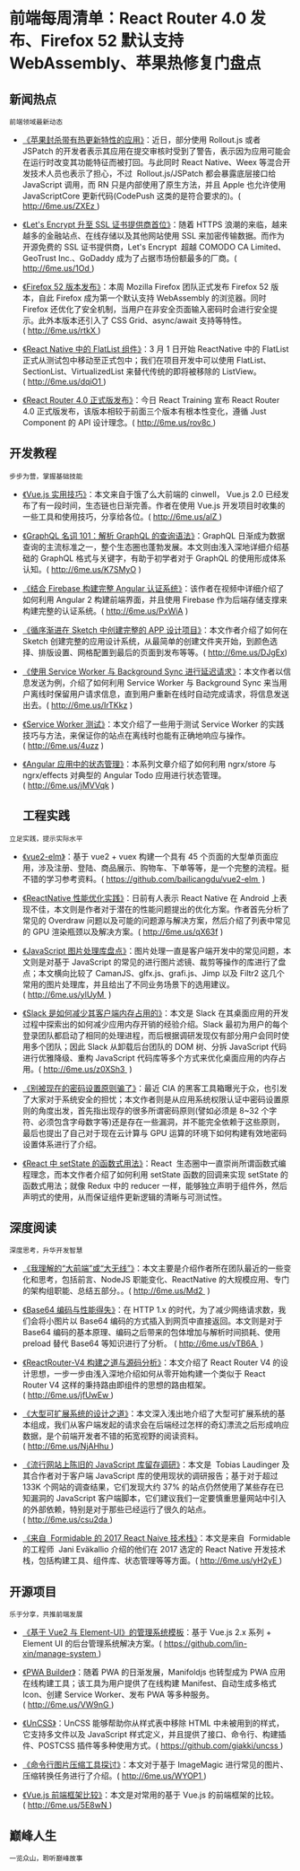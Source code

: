 ﻿# 前端每周清单：React Router 4.0 发布、Firefox 52 默认支持 WebAssembly、苹果热修复门盘点

## 新闻热点

`前端领域最新动态`

- [《苹果封杀带有热更新特性的应用》](http://6me.us/ZXEz)：近日，部分使用 Rollout.js 或者 JSPatch 的开发者表示其应用在提交审核时受到了警告，表示因为应用可能会在运行时改变其功能特征而被打回。与此同时 React Native、Weex 等混合开发技术人员也表示了担心，不过  Rollout.js/JSPatch 都会暴露底层接口给 JavaScript 调用，而 RN 只是内部使用了原生方法，并且 Apple 也允许使用 JavaScriptCore 更新代码(CodePush 这类的是符合要求的)。( http://6me.us/ZXEz )

- [《Let's Encrypt 升至 SSL 证书提供商首位》](http://6me.us/1Od)：随着 HTTPS 浪潮的来临，越来越多的金融站点、在线存储以及其他网站使用 SSL 来加密传输数据。而作为开源免费的 SSL 证书提供商，Let's Encrypt  超越 COMODO CA Limited、GeoTrust Inc.、GoDaddy 成为了占据市场份额最多的厂商。( http://6me.us/1Od )

- [《Firefox 52 版本发布》](http://6me.us/rtkX)：本周 Mozilla Firefox 团队正式发布 Firefox 52 版本，自此 Firefox 成为第一个默认支持 WebAssembly 的浏览器。同时 Firefox 还优化了安全机制，当用户在非安全页面输入密码时会进行安全提示。此外本版本还引入了 CSS Grid、async/await 支持等特性。( http://6me.us/rtkX )

- [《React Native 中的 FlatList 组件》](http://6me.us/dqiO1)：3 月 1 日开始 ReactNative 中的 FlatList 正式从测试包中移动至正式包中；我们在项目开发中可以使用 FlatList、SectionList、VirtualizedList 来替代传统的即将被移除的 ListView。( http://6me.us/dqiO1 )

- [《React Router 4.0 正式版发布》](http://6me.us/rov8c)：今日 React Training 宣布 React Router 4.0 正式版发布，该版本相较于前面三个版本有根本性变化，遵循 Just Component 的 API 设计理念。( http://6me.us/rov8c )

## 开发教程

`步步为营，掌握基础技能`

- [《Vue.js 实用技巧》](http://6me.us/alZ)：本文来自于饿了么大前端的 cinwell， Vue.js 2.0 已经发布了有一段时间，生态链也日渐完善。作者在使用 Vue.js 开发项目时收集的一些工具和使用技巧，分享给各位。( http://6me.us/alZ )

- [《GraphQL 名词 101：解析 GraphQL 的查询语法》](http://6me.us/K7SMyO)：GraphQL 日渐成为数据查询的主流标准之一，整个生态圈也蓬勃发展。本文则由浅入深地详细介绍基础的 GraphQL 格式与关键字，有助于初学者对于 GraphQL 的使用形成体系认知。( http://6me.us/K7SMyO )

- [《结合 Firebase 构建完整 Angular 认证系统》](http://6me.us/PxWiA)：该作者在视频中详细介绍了如何利用 Angular 2 构建前端界面，并且使用 Firebase 作为后端存储支撑来构建完整的认证系统。( http://6me.us/PxWiA )

- [《循序渐进在 Sketch 中创建完整的 APP 设计项目》](http://6me.us/DJgEx)：本文作者介绍了如何在 Sketch 创建完整的应用设计系统，从最简单的创建文件夹开始，到颜色选择、排版设置、网格配置到最后的页面到发布等等。( http://6me.us/DJgEx)

- [《使用 Service Worker 与 Background Sync 进行延迟请求》](http://6me.us/IrTKkz)：本文作者以信息发送为例，介绍了如何利用 Service Worker 与 Background Sync 来当用户离线时保留用户请求信息，直到用户重新在线时自动完成请求，将信息发送出去。( http://6me.us/IrTKkz )

- [《Service Worker 测试》](http://6me.us/4uzz)：本文介绍了一些用于测试 Service Worker 的实践技巧与方法，来保证你的站点在离线时也能有正确地响应与操作。( http://6me.us/4uzz )

- [《Angular 应用中的状态管理》](http://6me.us/jMVVqk)：本系列文章介绍了如何利用 ngrx/store 与 ngrx/effects 对典型的 Angular Todo 应用进行状态管理。( http://6me.us/jMVVqk )
  ## 工程实践

`立足实践，提示实际水平`

- [《vue2-elm》](https://github.com/bailicangdu/vue2-elm)：基于 vue2 + vuex 构建一个具有 45 个页面的大型单页面应用，涉及注册、登陆、商品展示、购物车、下单等等，是一个完整的流程。挺不错的学习参考资料。( https://github.com/bailicangdu/vue2-elm  )

- [《ReactNative 性能优化实践》](http://6me.us/qX63f)：日前有人表示 React Native 在 Android 上表现不佳，本文则是作者对于潜在的性能问题提出的优化方案。作者首先分析了常见的 Overdraw 问题以及可能的问题源与解决方案，然后介绍了列表中常见的 GPU 渲染瓶颈以及解决方案。( http://6me.us/qX63f )

- [《JavaScript 图片处理库盘点》](http://6me.us/ylUyM)：图片处理一直是客户端开发中的常见问题，本文则是对基于 JavaScript 的常见的进行图片滤镜、裁剪等操作的库进行了盘点；本文横向比较了 CamanJS、glfx.js、grafi.js、Jimp 以及 Filtr2 这几个常用的图片处理库，并且给出了不同业务场景下的选用建议。( http://6me.us/ylUyM  )

- [《Slack 是如何减少其客户端内存占用的》](http://6me.us/z0XSh3)：本文是 Slack 在其桌面应用的开发过程中探索出的如何减少应用内存开销的经验介绍。Slack 最初为用户的每个登录团队都启动了相同的处理进程，而后根据调研发现仅有部分用户会同时使用多个团队；因此 Slack 从卸载后台团队的 DOM 树、分拆 JavaScript 代码进行优雅降级、重构 JavaScript 代码库等多个方式来优化桌面应用的内存占用。( http://6me.us/z0XSh3  )

- [《别被现在的密码设置原则骗了》](http://6me.us/Kfj0wz)：最近 CIA 的黑客工具箱曝光于众，也引发了大家对于系统安全的担忧；本文作者则是从应用系统权限认证中密码设置原则的角度出发，首先指出现存的很多所谓密码原则(譬如必须是 8~32 个字符、必须包含字母数字等)还是存在一些漏洞，并不能完全依赖于这些原则，最后也提出了自己对于现在云计算与 GPU 运算的环境下如何构建有效地密码设置体系进行了介绍。

- [《React 中 setState 的函数式用法》](http://6me.us/wiLi5)：React  生态圈中一直崇尚所谓函数式编程理念，而本文作者介绍了如何利用 setState 函数的回调来实现 setState 的函数式用法；就像 Redux 中的 reducer 一样，能够独立声明于组件外，然后声明式的使用，从而保证组件更新逻辑的清晰与可测试性。

## 深度阅读

`深度思考，升华开发智慧`

- [《我理解的“大前端”或“大无线”》](http://6me.us/Md2)：本文主要是介绍作者所在团队最近的一些变化和思考，包括前言、NodeJS 职能变化、ReactNative 的大规模应用、专门的架构组职能、总结五部分。。( http://6me.us/Md2  )

- [《Base64 编码与性能得失》](http://6me.us/vTB6A)：在 HTTP 1.x 的时代，为了减少网络请求数，我们会将小图片以 Base64 编码的方式插入到网页中直接返回。本文则是对于 Base64 编码的基本原理、编码之后带来的包体增加与解析时间损耗、使用 preload 替代 Base64 等知识进行了分析。 ( http://6me.us/vTB6A  )

- [《ReactRouter-V4 构建之道与源码分析》](https://zhuanlan.zhihu.com/p/25696969)：本文介绍了 React Router V4 的设计思想，一步一步由浅入深地介绍如何从零开始构建一个类似于 React Router V4 这样的秉持路由即组件的思想的路由框架。( http://6me.us/jfUwEw )

- [《大型可扩展系统的设计之道》](http://6me.us/NjAHhu)：本文深入浅出地介绍了大型可扩展系统的基本组成，我们从客户端发起的请求会在后端经过怎样的奇幻漂流之后形成响应数据，是个前端开发者不错的拓宽视野的阅读资料。( http://6me.us/NjAHhu )

- [《流行网站上陈旧的 JavaScript 库留存调研》](http://6me.us/csu2da)：本文是  Tobias Laudinger 及其合作者对于客户端 JavaScript 库的使用现状的调研报告；基于对于超过 133K 个网站的调查结果，它们发现大约 37% 的站点仍然使用了某些存在已知漏洞的 JavaScript 客户端脚本，它们建议我们一定要慎重思量网站中引入的外部依赖，特别是对于那些已经运行了很久的站点。( http://6me.us/csu2da )

- [《来自  Formidable 的 2017 React Naive 技术栈》](http://6me.us/yH2yE)：本文是来自  Formidable 的工程师  Jani Eväkallio 介绍的他们在 2017 选定的 React Native 开发技术栈，包括构建工具、组件库、状态管理等等方面。( http://6me.us/yH2yE )

## 开源项目

`乐于分享，共推前端发展`

- [《基于 Vue2 与 Element-UI》的管理系统模板](https://github.com/lin-xin/manage-system)：基于 Vue.js 2.x 系列 + Element UI 的后台管理系统解决方案。( https://github.com/lin-xin/manage-system )

- [《PWA Builder》](http://6me.us/VW9nG)：随着 PWA 的日渐发展，Manifoldjs 也转型成为 PWA 应用在线构建工具；该工具为用户提供了在线构建 Manifest、自动生成多格式 Icon、创建 Service Worker、发布 PWA 等多种服务。( http://6me.us/VW9nG )

- [《UnCSS》](https://github.com/giakki/uncss)：UnCSS 能够帮助你从样式表中移除 HTML 中未被用到的样式，它支持多文件以及 JavaScript 样式定义，并且提供了接口、命令行、构建插件、POSTCSS 插件等多种使用方式。( https://github.com/giakki/uncss )

- [《命令行图片压缩工具探讨》](http://6me.us/WYOP1)：本文对于基于 ImageMagic 进行常见的图片、压缩转换任务进行了介绍。( http://6me.us/WYOP1 )

- [《Vue.js 前端框架比较》](http://6me.us/5E8wN)：本文是对常用的基于 Vue.js 的前端框架的比较。( http://6me.us/5E8wN )

## 巅峰人生

`一览众山，聆听巅峰故事`
